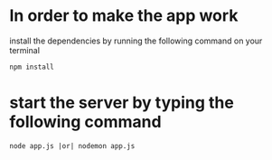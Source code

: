 
# In order to make the app work 
install the dependencies by running the following command on your terminal

```
npm install
```

# start the server by typing the following command

```
node app.js |or| nodemon app.js
```
